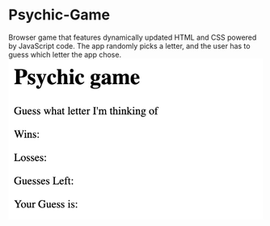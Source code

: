 # Psychic-Game
Browser game  that features dynamically updated HTML and CSS powered by  JavaScript code.
The app randomly picks a letter, and the user has to guess which letter the app chose.
![alt text](psychic.png)
